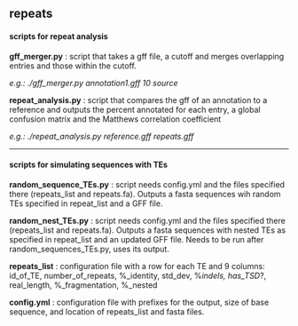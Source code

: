 ## repeats
#### scripts for repeat analysis

**gff_merger.py** : script that takes a gff file, a cutoff and merges overlapping entries and those within the cutoff.

*e.g.: ./gff_merger.py annotation1.gff 10 source*


**repeat_analysis.py** : script that compares the gff of an annotation to a reference and outputs the percent annotated for each entry, a global confusion matrix and the Matthews correlation coefficient

*e.g.: ./repeat_analysis.py reference.gff repeats.gff*

---

#### scripts for simulating sequences with TEs
**random_sequence_TEs.py** : script needs config.yml and the files specified there (repeats_list and repeats.fa). Outputs a fasta sequences wih random TEs specified in repeat_list and a GFF file.

**random_nest_TEs.py** : script needs config.yml and the files specified there (repeats_list and repeats.fa). Outputs a fasta sequences with nested TEs as specified in repeat_list and an updated GFF file. Needs to be run after random_sequences_TEs.py, uses its output.

**repeats_list** : configuration file with a row for each TE and 9 columns: id_of_TE, number_of_repeats, %_identity, std_dev, %_indels, has_TSD_?, real_length, %_fragmentation, %_nested 

**config.yml** : configuration file with prefixes for the output, size of base sequence, and location of repeats_list and fasta files.
